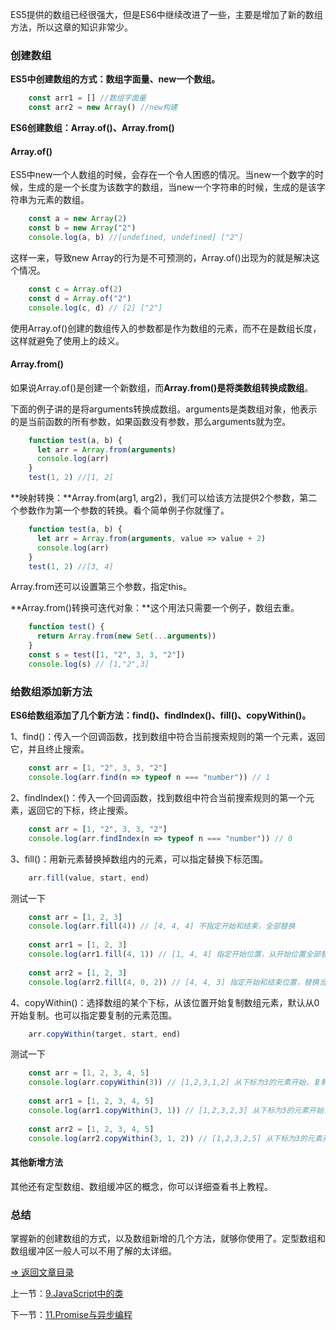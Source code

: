 ES5提供的数组已经很强大，但是ES6中继续改进了一些，主要是增加了新的数组方法，所以这章的知识非常少。

### 创建数组
**ES5中创建数组的方式：数组字面量、new一个数组。**

```javascript
    const arr1 = [] //数组字面量
    const arr2 = new Array() //new构建
```

**ES6创建数组：Array.of()、Array.from()**

#### Array.of()

ES5中new一个人数组的时候，会存在一个令人困惑的情况。当new一个数字的时候，生成的是一个长度为该数字的数组，当new一个字符串的时候，生成的是该字符串为元素的数组。

```javascript
    const a = new Array(2)
    const b = new Array("2")
    console.log(a, b) //[undefined, undefined] ["2"]
```

这样一来，导致new Array的行为是不可预测的，Array.of()出现为的就是解决这个情况。

```javascript
    const c = Array.of(2)
    const d = Array.of("2")
    console.log(c, d) // [2] ["2"]
```

使用Array.of()创建的数组传入的参数都是作为数组的元素，而不在是数组长度，这样就避免了使用上的歧义。

#### Array.from()

如果说Array.of()是创建一个新数组，而**Array.from()是将类数组转换成数组**。

下面的例子讲的是将arguments转换成数组。arguments是类数组对象，他表示的是当前函数的所有参数，如果函数没有参数，那么arguments就为空。

```javascript
    function test(a, b) {
      let arr = Array.from(arguments)
      console.log(arr)
    }
    test(1, 2) //[1, 2]
```

**映射转换：**Array.from(arg1, arg2)，我们可以给该方法提供2个参数，第二个参数作为第一个参数的转换。看个简单例子你就懂了。

```javascript
    function test(a, b) {
      let arr = Array.from(arguments, value => value + 2)
      console.log(arr)
    }
    test(1, 2) //[3, 4]
```

Array.from还可以设置第三个参数，指定this。

**Array.from()转换可迭代对象：**这个用法只需要一个例子，数组去重。

```javascript
    function test() {
      return Array.from(new Set(...arguments))
    }
    const s = test([1, "2", 3, 3, "2"])
    console.log(s) // [1,"2",3]
```

### 给数组添加新方法

**ES6给数组添加了几个新方法：find()、findIndex()、fill()、copyWithin()。**

1、find()：传入一个回调函数，找到数组中符合当前搜索规则的第一个元素，返回它，并且终止搜索。

```javascript
    const arr = [1, "2", 3, 3, "2"]
    console.log(arr.find(n => typeof n === "number")) // 1
```

2、findIndex()：传入一个回调函数，找到数组中符合当前搜索规则的第一个元素，返回它的下标，终止搜索。

```javascript
    const arr = [1, "2", 3, 3, "2"]
    console.log(arr.findIndex(n => typeof n === "number")) // 0
```

3、fill()：用新元素替换掉数组内的元素，可以指定替换下标范围。

```javascript
    arr.fill(value, start, end)
```

测试一下

```javascript
    const arr = [1, 2, 3]
    console.log(arr.fill(4)) // [4, 4, 4] 不指定开始和结束，全部替换
    
    const arr1 = [1, 2, 3]
    console.log(arr1.fill(4, 1)) // [1, 4, 4] 指定开始位置，从开始位置全部替换
    
    const arr2 = [1, 2, 3]
    console.log(arr2.fill(4, 0, 2)) // [4, 4, 3] 指定开始和结束位置，替换当前范围的元素
```

4、copyWithin()：选择数组的某个下标，从该位置开始复制数组元素，默认从0开始复制。也可以指定要复制的元素范围。

```javascript
    arr.copyWithin(target, start, end)
```

测试一下
```javascript
    const arr = [1, 2, 3, 4, 5]
    console.log(arr.copyWithin(3)) // [1,2,3,1,2] 从下标为3的元素开始，复制数组，所以4, 5被替换成1, 2
    
    const arr1 = [1, 2, 3, 4, 5]
    console.log(arr1.copyWithin(3, 1)) // [1,2,3,2,3] 从下标为3的元素开始，复制数组，指定复制的第一个元素下标为1，所以4, 5被替换成2, 3
    
    const arr2 = [1, 2, 3, 4, 5]
    console.log(arr2.copyWithin(3, 1, 2)) // [1,2,3,2,5] 从下标为3的元素开始，复制数组，指定复制的第一个元素下标为1，结束位置为2，所以4被替换成2
```

#### 其他新增方法

其他还有定型数组、数组缓冲区的概念，你可以详细查看书上教程。

### 总结

掌握新的创建数组的方式，以及数组新增的几个方法，就够你使用了。定型数组和数组缓冲区一般人可以不用了解的太详细。

[=> 返回文章目录][1]

[1]: https://segmentfault.com/a/1190000010199272

上一节：[9.JavaScript中的类](https://github.com/hyy1115/ES6-learning/blob/master/doc/9%E3%80%81%E3%80%8A%E6%B7%B1%E5%85%A5%E7%90%86%E8%A7%A3ES6%E3%80%8B%E7%AC%94%E8%AE%B0%E2%80%94%E2%80%94%20JavaScript%E4%B8%AD%E7%9A%84%E7%B1%BBclass.md)

下一节：[11.Promise与异步编程](https://github.com/hyy1115/ES6-learning/blob/master/doc/11%E3%80%81%E3%80%8A%E6%B7%B1%E5%85%A5%E7%90%86%E8%A7%A3ES6%E3%80%8B%E7%AC%94%E8%AE%B0%E2%80%94%E2%80%94%20Promise%E4%B8%8E%E5%BC%82%E6%AD%A5%E7%BC%96%E7%A8%8B.md)